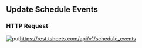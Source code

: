## Update Schedule Events

### HTTP Request

<img src="../../images/put.png" alt="put"/><api>https://rest.tsheets.com/api/v1/schedule_events</api>

